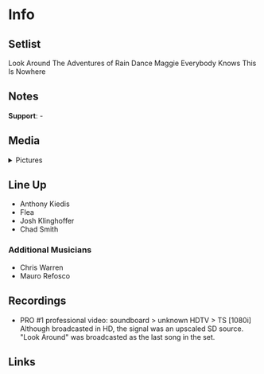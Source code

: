 # Info

## Setlist

Look Around
The Adventures of Rain Dance Maggie
Everybody Knows This Is Nowhere

## Notes

**Support**: -

## Media 

<details>
  <summary>Pictures</summary>
  <!--<img alt="Setlist" title="Setlist" src="_.jpg" height="200" />
  <img alt="Flyer" title="Flyer" src="_.jpg" height="200" />-->
</details>

## Line Up

* Anthony Kiedis
* Flea
* Josh Klinghoffer
* Chad Smith

### Additional Musicians

* Chris Warren  
* Mauro Refosco

## Recordings

* PRO #1 professional video: soundboard > unknown HDTV > TS [1080i] Although broadcasted in HD, the signal was an upscaled SD source. "Look Around" was broadcasted as the last song in the set.

## Links